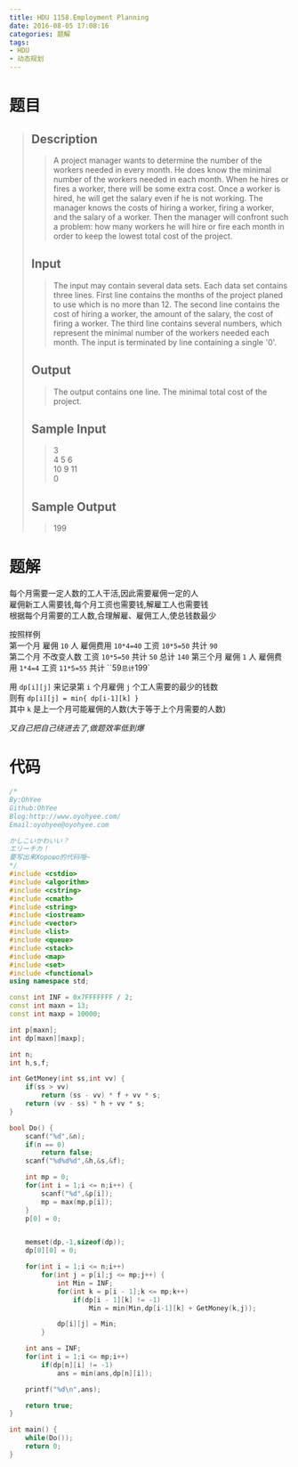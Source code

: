 ```yaml
---
title: HDU 1158.Employment Planning
date: 2016-08-05 17:08:16
categories: 题解
tags:
- HDU
- 动态规划
---
```

# 题目
> 
> ## Description  
>> A project manager wants to determine the number of the workers needed in every month. He does know the minimal number of the workers needed in each month. When he hires or fires a worker, there will be some extra cost. Once a worker is hired, he will get the salary even if he is not working. The manager knows the costs of hiring a worker, firing a worker, and the salary of a worker. Then the manager will confront such a problem: how many workers he will hire or fire each month in order to keep the lowest total cost of the project.   
>> <!--more-->  
> 
> ## Input  
>> The input may contain several data sets. Each data set contains three lines. First line contains the months of the project planed to use which is no more than 12. The second line contains the cost of hiring a worker, the amount of the salary, the cost of firing a worker. The third line contains several numbers, which represent the minimal number of the workers needed each month. The input is terminated by line containing a single '0'.   
> 
> ## Output  
>> The output contains one line. The minimal total cost of the project.   
> 
> ## Sample Input  
>> 3   
>> 4 5 6  
>> 10 9 11  
>> 0  
> 
> ## Sample Output  
>> 199  

# 题解
每个月需要一定人数的工人干活,因此需要雇佣一定的人  
雇佣新工人需要钱,每个月工资也需要钱,解雇工人也需要钱  
根据每个月需要的工人数,合理解雇、雇佣工人,使总钱数最少  

按照样例  
第一个月 雇佣 `10` 人 雇佣费用 `10*4=40` 工资 `10*5=50` 共计 `90`  
第二个月 不改变人数 工资 `10*5=50` 共计 `50` 总计 `140`
第三个月 雇佣 `1` 人 雇佣费用 `1*4=4` 工资 `11*5=55` 共计 ``59` 总计 `199`  

用 `dp[i][j]` 来记录第 `i` 个月雇佣 `j` 个工人需要的最少的钱数  
则有 `dp[i][j] = min{ dp[i-1][k] }`  
其中 `k` 是上一个月可能雇佣的人数(大于等于上个月需要的人数)

*又自己把自己绕进去了,做题效率低到爆*  

# 代码
```cpp Employment Planning https://github.com/OhYee/sourcecode/tree/master/ACM 代码备份
/*
By:OhYee
Github:OhYee
Blog:http://www.oyohyee.com/
Email:oyohyee@oyohyee.com

かしこいかわいい？
エリーチカ！
要写出来Хорошо的代码哦~
*/
#include <cstdio>
#include <algorithm>
#include <cstring>
#include <cmath>
#include <string>
#include <iostream>
#include <vector>
#include <list>
#include <queue>
#include <stack>
#include <map>
#include <set>
#include <functional>
using namespace std;

const int INF = 0x7FFFFFFF / 2;
const int maxn = 13;
const int maxp = 10000;

int p[maxn];
int dp[maxn][maxp];

int n;
int h,s,f;

int GetMoney(int ss,int vv) {
    if(ss > vv)
        return (ss - vv) * f + vv * s;
    return (vv - ss) * h + vv * s;
}

bool Do() {
    scanf("%d",&n);
    if(n == 0)
        return false;
    scanf("%d%d%d",&h,&s,&f);

    int mp = 0;
    for(int i = 1;i <= n;i++) {
        scanf("%d",&p[i]);
        mp = max(mp,p[i]);
    }
    p[0] = 0;


    memset(dp,-1,sizeof(dp));
    dp[0][0] = 0;

    for(int i = 1;i <= n;i++)
        for(int j = p[i];j <= mp;j++) {
            int Min = INF;
            for(int k = p[i - 1];k <= mp;k++) 
                if(dp[i - 1][k] != -1) 
                    Min = min(Min,dp[i-1][k] + GetMoney(k,j));

            dp[i][j] = Min;
        }

    int ans = INF;
    for(int i = 1;i <= mp;i++)
        if(dp[n][i] != -1)
            ans = min(ans,dp[n][i]);

    printf("%d\n",ans);

    return true;
}

int main() {
    while(Do());
    return 0;
}
```
